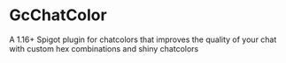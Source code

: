 # GcChatColor
A 1.16+ Spigot plugin for chatcolors that improves the quality of your chat with custom hex combinations and shiny chatcolors
